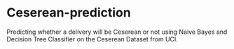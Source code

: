 ﻿# Ceserean-prediction
Predicting whether a delivery will be Ceserean or not using Naive Bayes and Decision Tree Classifier on the Ceserean Dataset from UCI.
